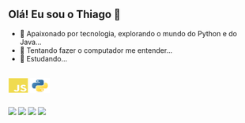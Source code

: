 ## Olá! Eu sou o Thiago 👋

- 🎯 Apaixonado por tecnologia, explorando o mundo do Python e do Java...
- 🧠 Tentando fazer o computador me entender...
- 🌱 Estudando...

<div style="display: inline_block"><br>
  <img align="center" alt="CodandoComSono-Js" height="30" width="40" src="https://raw.githubusercontent.com/devicons/devicon/master/icons/javascript/javascript-plain.svg">
  <img align="center" alt="CodandoComSono-Python" height="30" width="40" src="https://raw.githubusercontent.com/devicons/devicon/master/icons/python/python-original.svg">

  ##

<div> 
  
  <a href="https://www.youtube.com/@CodandocomSono" target="_blank"><img src="https://img.shields.io/badge/YouTube-FF0000?style=for-the-badge&logo=youtube&logoColor=white" target="_blank"></a>
  <a href="https://www.instagram.com/thi_junior_/" target="_blank"><img src="https://img.shields.io/badge/-Instagram-%23E4405F?style=for-the-badge&logo=instagram&logoColor=white" target="_blank"></a>
  <a href = "mailto:thaquino.dev@gmail.com"><img src="https://img.shields.io/badge/-Gmail-%23333?style=for-the-badge&logo=gmail&logoColor=white" target="_blank"></a>
  <a href="www.linkedin.com/in/thiago-aquino-gomes-junior" target="_blank"><img src="https://img.shields.io/badge/-LinkedIn-%230077B5?style=for-the-badge&logo=linkedin&logoColor=white" target="_blank"></a> 
  
</div>
